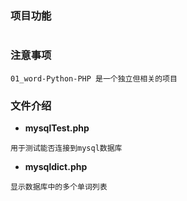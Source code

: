 ### 项目功能
```

```

### 注意事项
```
01_word-Python-PHP 是一个独立但相关的项目
```

### 文件介绍

- **mysqlTest.php**
```
用于测试能否连接到mysql数据库
```

- **mysqldict.php**
```
显示数据库中的多个单词列表
```
